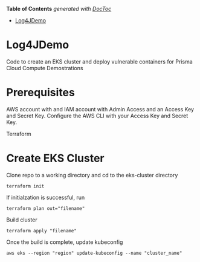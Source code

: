 <!-- START doctoc generated TOC please keep comment here to allow auto update -->
<!-- DON'T EDIT THIS SECTION, INSTEAD RE-RUN doctoc TO UPDATE -->
**Table of Contents**  *generated with [DocToc](https://github.com/thlorenz/doctoc)*

- [Log4JDemo](#log4jdemo)

<!-- END doctoc generated TOC please keep comment here to allow auto update -->

# Log4JDemo
Code to create an EKS cluster and deploy vulnerable containers for Prisma Cloud Compute Demostrations

# Prerequisites
AWS account with and IAM account with Admin Access and an Access Key and Secret Key.  Configure the AWS CLI with your Access Key and Secret Key.

Terraform

# Create EKS Cluster

Clone repo to a working directory and cd to the eks-cluster directory

`terraform init`

If initialzation is successful, run

`terraform plan out="filename"`

Build cluster

`terraform apply "filename"`

Once the build is complete, update kubeconfig

`aws eks --region "region" update-kubeconfig --name "cluster_name"`

